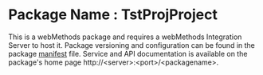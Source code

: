 # Package Name : TstProjProject
This is a webMethods package and requires a webMethods Integration Server to host it. Package versioning and configuration can be found in the package [manifest](./TstProjProject/manifest.v3) file. Service and API documentation is available on the package's home page http://&lt;server&gt;:&lt;port&gt;/&lt;packagename>.
